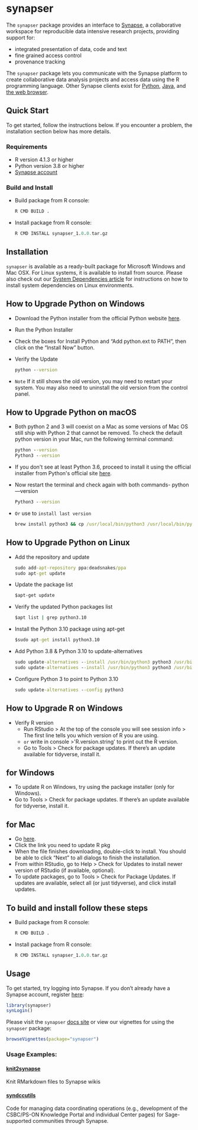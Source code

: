 
<!-- README.md is generated from README.Rmd. Please modify README.Rmd and run `pkgdown::build_site()` to update README.md -->

# synapser

The `synapser` package provides an interface to
[Synapse](http://www.synapse.org), a collaborative workspace for
reproducible data intensive research projects, providing support for:

  - integrated presentation of data, code and text
  - fine grained access control
  - provenance tracking

The `synapser` package lets you communicate with the Synapse platform to
create collaborative data analysis projects and access data using the R
programming language. Other Synapse clients exist for
[Python](http://docs.synapse.org/python),
[Java](https://github.com/Sage-Bionetworks/Synapse-Repository-Services/tree/develop),
and [the web browser](https://www.synapse.org).

## Quick Start

To get started, follow the instructions below. If you encounter a problem, the installation section below has more details.

### Requirements

- R version 4.1.3 or higher
- Python version 3.8 or higher
- [Synapse account](https://www.synapse.org/#!RegisterAccount:0)

### Build and Install

- Build package from R console:

  ``` r
  R CMD BUILD .
  ```

- Install package from R console:

  ``` r
  R CMD INSTALL synapser_1.0.0.tar.gz
  ```

## Installation

`synapser` is available as a ready-built package for Microsoft Windows
and Mac OSX. For Linux systems, it is available to install from source.
Please also check out our [System Dependencies
article](https://r-docs.synapse.org/articles/systemDependencies.html) for instructions on how to
install system dependencies on Linux environments.

## How to Upgrade Python on Windows

- Download the Python installer from the official Python website
[here](https://www.python.org/downloads/windows/).
- Run the Python Installer
- Check the boxes for Install Python and “Add python.ext to PATH”, then click on the “Install Now” button.
- Verify the Update

  ``` cmd
  python --version
  ```

- `Note` If it still shows the old version, you may need to restart your system. You may also need to uninstall the old version from the control panel.

## How to Upgrade Python on macOS

- Both python 2 and 3 will coexist on a Mac as some versions of Mac OS still ship with Python 2 that cannot be removed. To check the default python version in your Mac, run the following terminal command:

  ``` cmd
  python --version
  Python3 --version
  ```

- If you don't see at least Python 3.6, proceed to install it using the official installer from Python's official site
[here](https://www.python.org/downloads/mac-osx/).

- Now restart the terminal and check again with both commands-
python —version

  ``` cmd
  Python3 --version
  ```

- `Or` use to `install last version`

  ``` cmd
  brew install python3 && cp /usr/local/bin/python3 /usr/local/bin/python
  ```

## How to Upgrade Python on Linux

- Add the repository and update

  ``` cmd
  sudo add-apt-repository ppa:deadsnakes/ppa
  sudo apt-get update
  ```

- Update the package list

  ``` cmd
  $apt-get update
  ```

- Verify the updated Python packages list

  ``` cmd
  $apt list | grep python3.10
  ```

- Install the Python 3.10 package using apt-get

  ``` cmd
  $sudo apt-get install python3.10
  ```

- Add Python 3.8 & Python 3.10 to update-alternatives

  ``` cmd
  sudo update-alternatives --install /usr/bin/python3 python3 /usr/bin/python3.8 1
  sudo update-alternatives --install /usr/bin/python3 python3 /usr/bin/python3.10 2
  ```

- Configure Python 3 to point to Python 3.10

  ``` cmd
  sudo update-alternatives --config python3
  ```

## How to Upgrade R on Windows

- Verify R version
  - Run RStudio > At the top of the console you will see session info > The first line tells you which version of R you are using.
  - `or` write in console >'R.version.string' to print out the R version.
  - Go to Tools > Check for package updates. If there’s an update available for tidyverse, install it.

## for Windows

- To update R on Windows, try using the package installer (only for Windows).
- Go to Tools > Check for package updates. If there’s an update available for tidyverse, install it.

## for Mac

- Go
[here](https://cloud.r-project.org/bin/macosx/).
- Click the link you need to update R pkg
- When the file finishes downloading, double-click to install. You should be able to click “Next” to all dialogs to finish the installation.
- From within RStudio, go to Help > Check for Updates to install newer version of RStudio (if available, optional).
- To update packages, go to Tools > Check for Package Updates. If updates are available, select all (or just tidyverse), and click install updates.

## To build and install follow these steps

- Build package from R console:

  ``` r
  R CMD BUILD .
  ```

- Install package from R console:

  ``` r
  R CMD INSTALL synapser_1.0.0.tar.gz
  ```

## Usage

To get started, try logging into Synapse. If you don’t already have a
Synapse account, register [here](https://www.synapse.org/register):

``` r
library(synapser)
synLogin()
```

Please visit the `synapser` [docs
site](http://sage-bionetworks.github.io/synapser/articles/synapser.html)
or view our vignettes for using the `synapser` package:

``` r
browseVignettes(package="synapser")
```

### Usage Examples:

#### [knit2synapse](https://github.com/Sage-Bionetworks/knit2synapse)

Knit RMarkdown files to Synapse wikis

#### [syndccutils](https://github.com/Sage-Bionetworks/syndccutils)

Code for managing data coordinating operations (e.g., development of the
CSBC/PS-ON Knowledge Portal and individual Center pages) for
Sage-supported communities through Synapse.

